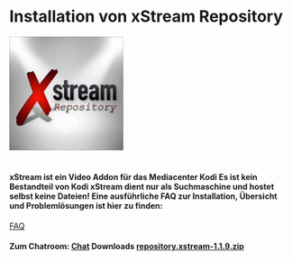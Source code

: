 <html>
  <body>
  <h1>Installation von xStream Repository</h1>
  <img src="icon.png" style="max-width: 40%;">
    <h4><br>xStream ist ein Video Addon für das Mediacenter Kodi
     Es ist kein Bestandteil von Kodi
     xStream dient nur als Suchmaschine und hostet selbst keine Dateien!
       Eine ausführliche FAQ zur Installation, Übersicht und Problemlösungen ist hier zu finden:</br></h4>
     <a href="https://github.com/streamxstream/xStream-FAQ/blob/master/xStream_Anleitung_FAQ.md">FAQ</a> 
    <h4><p>Zum Chatroom:
    <a href="https://gitter.im/Lastship_Chat/xStream">Chat</a>
    Downloads
    <a href="repository.xstream-1.1.9.zip">repository.xstream-1.1.9.zip</a></p></h4>
  </body>
</html>
